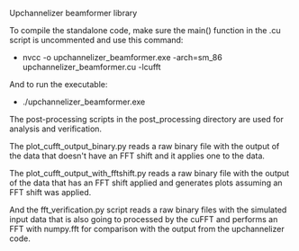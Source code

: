 Upchannelizer beamformer library

To compile the standalone code, make sure the main() function in the .cu script is uncommented and use this command:
- nvcc -o upchannelizer_beamformer.exe -arch=sm_86 upchannelizer_beamformer.cu -lcufft

And to run the executable:
- ./upchannelizer_beamformer.exe

The post-processing scripts in the post_processing directory are used for analysis and verification.

The plot_cufft_output_binary.py reads a raw binary file with the output of the data that doesn't have an FFT shift and it applies one to the data.

The plot_cufft_output_with_fftshift.py reads a raw binary file with the output of the data that has an FFT shift applied and generates plots assuming an FFT shift was applied.

And the fft_verification.py script reads a raw binary files with the simulated input data that is also going to processed by the cuFFT and performs an FFT with numpy.fft for comparison with the output from the upchannelizer code.
